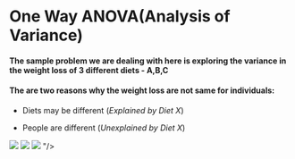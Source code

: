# One Way ANOVA(Analysis of Variance)

#### The sample problem we are dealing with here is exploring the variance in the weight loss of 3 different diets - A,B,C

#### The are two reasons why the weight loss are not same for individuals:
* Diets may be different (*Explained by Diet X*)

* People are different (*Unexplained by Diet X*)

<img src="https://render.githubusercontent.com/render/math?math=1. SS_{total}= \sum_{all}(Individual-Overall\overline {Y})^2"/>
<img src="https://render.githubusercontent.com/render/math?math=2. S_{total}^2 = \frac{SS_{total}}{n-1}"/>
<img src="https://render.githubusercontent.com/render/math?math=3. SS_{total} = SS_{explained} + SS_{unexplained}"/>
"/>
